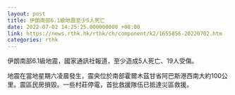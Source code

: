 ```yaml
---
layout: post
title: 伊朗南部6.1級地震至少5人死亡
date: 2022-07-02 14:25:25.000000000 +08:00
link: https://news.rthk.hk/rthk/ch/component/k2/1655856-20220702.htm
categories: rthk
---
```


伊朗南部6.1級地震，國家通訊社報道，至少造成5人死亡、19人受傷。

地震在當地星期六凌晨發生，震央位於南部霍爾木茲甘省阿巴斯港西南大約100公里。震區民房損毀。一些村莊停電，首批救援隊伍已抵達災區救援。
